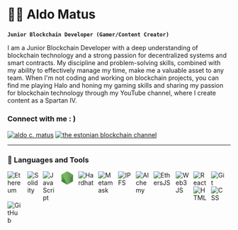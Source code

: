 # 👨‍🚀 Aldo Matus

**`Junior Blockchain Developer (Gamer/Content Creator)`** 

I am a Junior Blockchain Developer with a deep understanding of blockchain technology and a strong passion for decentralized systems and smart contracts. My discipline and problem-solving skills, combined with my ability to effectively manage my time, make me a valuable asset to any team. When I'm not coding and working on blockchain projects, you can find me playing Halo and honing my gaming skills and sharing my passion for blockchain technology through my YouTube channel, where I create content as a Spartan IV.

### Connect with me : )

<p align="left">
<a href="https://linkedin.com/in/aldo-matus117/" target="blank"><img align="center" src="https://raw.githubusercontent.com/rahuldkjain/github-profile-readme-generator/master/src/images/icons/Social/linked-in-alt.svg" alt="aldo c. matus" height="30" width="40" /></a>
<a href="https://www.youtube.com/@E-ChainChannel/featured" target="blank"><img align="center" src="https://raw.githubusercontent.com/rahuldkjain/github-profile-readme-generator/master/src/images/icons/Social/youtube.svg" alt="the estonian blockchain channel" height="30" width="40" /></a>
</p>

---

### 🧰 Languages and Tools

<img align="left" alt="Ethereum" width="35px" style="padding-right:10px;" src="https://cdn-icons-png.flaticon.com/512/1777/1777889.png" />
<img align="left" alt="Solidity" width="25px" style="padding-right:10px;" src="https://upload.wikimedia.org/wikipedia/commons/9/98/Solidity_logo.svg"/>
<img align="left" alt="JavaScript" width="30px" style="padding-right:10px;" src="https://cdn.jsdelivr.net/gh/devicons/devicon/icons/javascript/javascript-plain.svg" />
<img align="left" alt="NodeJS" width="30px" style="padding-right:10px;" src="https://raw.githubusercontent.com/github/explore/80688e429a7d4ef2fca1e82350fe8e3517d3494d/topics/nodejs/nodejs.png" />
<img align="left" alt="Hardhat" width="35px" style="padding-right:10px;" src="https://seeklogo.com/images/H/hardhat-logo-888739EBB4-seeklogo.com.png" />
<img align="left" alt="Metamask" width="35px" style="padding-right:10px;" src="https://upload.wikimedia.org/wikipedia/commons/thumb/3/36/MetaMask_Fox.svg/512px-MetaMask_Fox.svg.png?20220831120339" />
<img align="left" alt="IPFS" width="30px" style="padding-right:10px;" src="https://upload.wikimedia.org/wikipedia/commons/1/18/Ipfs-logo-1024-ice-text.png" />
<img align="left" alt="Alchemy" width="30px" style="padding-right:10px;" src="https://cdn-images-1.medium.com/max/1200/1*CdsRz3lSVUId4gN_AdIJPQ.png" />
<img align="left" alt="EthersJS" width="40px" style="padding-right:10px;" src="https://seeklogo.com/images/E/ethers-logo-D5B86204D8-seeklogo.com.png" />
<img align="left" alt="Web3JS" width="30px" style="padding-right:10px;" src="https://seeklogo.com/images/W/web3js-logo-62DEE79B50-seeklogo.com.png?v=637807958120000000" />
<img align="left" alt="React" width="30px" style="padding-right:10px;" src="https://cdn.jsdelivr.net/gh/devicons/devicon/icons/react/react-original.svg" />
<img align="left" alt="Git" width="30px" style="padding-right:10px;" src="https://cdn.jsdelivr.net/gh/devicons/devicon/icons/git/git-original.svg" />
<img align="left" alt="HTML" width="30px" style="padding-right:10px;" src="https://cdn.jsdelivr.net/gh/devicons/devicon/icons/html5/html5-plain.svg" />
<img align="left" alt="CSS" width="30px" style="padding-right:10px;" src="https://cdn.jsdelivr.net/gh/devicons/devicon/icons/css3/css3-plain.svg" />
<img align="left" alt="GitHub" width="30px" style="padding-right:10px;" src="https://cdn.jsdelivr.net/gh/devicons/devicon/icons/github/github-original.svg" />
<br />

#
